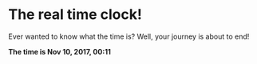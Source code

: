 # The real time clock!

Ever wanted to know what the time is? Well, your journey is about to end!

**The time is Nov 10, 2017, 00:11**
